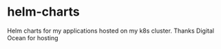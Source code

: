# helm-charts
Helm charts for my applications hosted on my k8s cluster. Thanks Digital Ocean for hosting
